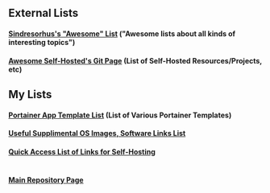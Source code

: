 ## External Lists

#### [Sindresorhus's "Awesome" List](https://github.com/sindresorhus/awesome#books) ("Awesome lists about all kinds of interesting topics")

#### [Awesome Self-Hosted's Git Page](https://github.com/awesome-selfhosted/awesome-selfhosted) (List of Self-Hosted Resources/Projects, etc)

## My Lists

#### [Portainer App Template List](https://github.com/mycroftwilde/portainer_templates/tree/master/TemplatesList) (List of Various Portainer Templates)

#### [Useful Supplimental OS Images, Software Links List](https://github.com/mycroftwilde/portainer_templates/tree/master/TableOfContents/SoftwareLinks)

#### [Quick Access List of Links for Self-Hosting](https://github.com/mycroftwilde/portainer_templates/tree/master/TableOfContents/Links/SelfHosting/README.md)

#
#### [Main Repository Page](https://github.com/mycroftwilde/portainer_templates)
